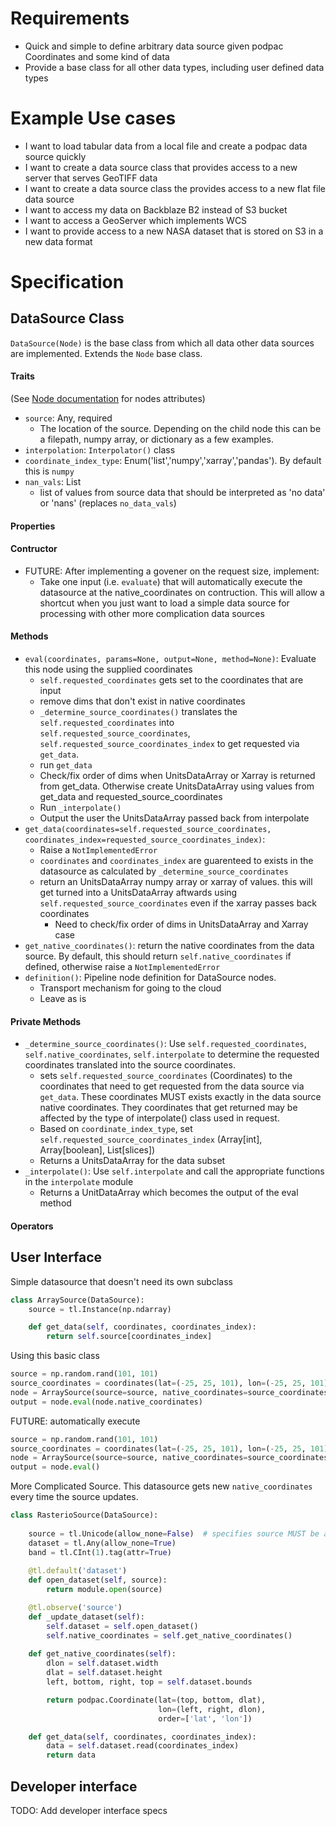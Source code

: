 # Requirements

* Quick and simple to define arbitrary data source given podpac Coordinates and some kind of data
* Provide a base class for all other data types, including user defined data types

# Example Use cases

* I want to load tabular data from a local file and create a podpac data source quickly
* I want to create a data source class that provides access to a new server that serves GeoTIFF data
* I want to create a data source class the provides access to a new flat file data source
* I want to access my data on Backblaze B2 instead of S3 bucket
* I want to access a GeoServer which implements WCS
* I want to provide access to a new NASA dataset that is stored on S3 in a new data format

# Specification

## DataSource Class

`DataSource(Node)` is the base class from which all data other data sources are implemented. Extends the `Node` base class.

#### Traits

(See [Node documentation](https://creare-com.github.io/podpac-docs/user/api/podpac.core.node.html#podpac.core.node.Node) for nodes attributes)

- `source`: Any, required
    + The location of the source. Depending on the child node this can be a filepath, numpy array, or dictionary as a few examples.
- `interpolation`: `Interpolator()`  class
- `coordinate_index_type`: Enum('list','numpy','xarray','pandas'). By default this is `numpy`
- `nan_vals`: List
    + list of values from source data that should be interpreted as 'no data' or 'nans' (replaces `no_data_vals`)

#### Properties

#### Contructor

- FUTURE: After implementing a govener on the request size, implement:
    + Take one input (i.e. `evaluate`) that will automatically execute the datasource at the native_coordinates on contruction. This will allow a shortcut when you just want to load a simple data source for processing with other more complication data sources

#### Methods

- `eval(coordinates, params=None, output=None, method=None)`: Evaluate this node using the supplied coordinates
    + `self.requested_coordinates` gets set to the coordinates that are input
    + remove dims that don't exist in native coordinates
    + `_determine_source_coordinates()` translates the `self.requested_coordinates` into `self.requested_source_coordinates`, `self.requested_source_coordinates_index` to get requested via `get_data`.
    + run `get_data`
    + Check/fix order of dims when UnitsDataArray or Xarray is returned from get_data. Otherwise create UnitsDataArray using values from get_data and requested_source_coordinates
    + Run `_interpolate()`
    + Output the user the UnitsDataArray passed back from interpolate
- `get_data(coordinates=self.requested_source_coordinates, coordinates_index=requested_source_coordinates_index)`:
    + Raise a `NotImplementedError`
    + `coordinates` and `coordinates_index` are guarenteed to exists in the datasource as calculated by `_determine_source_coordinates`
    + return an UnitsDataArray numpy array or xarray of values. this will get turned into a UnitsDataArray aftwards using `self.requested_source_coordinates` even if the xarray passes back coordinates
        * Need to check/fix order of dims in UnitsDataArray and Xarray case
- `get_native_coordinates()`: return the native coordinates from the data source. By default, this should return `self.native_coordinates` if defined, otherwise raise a `NotImplementedError`
- `definition()`: Pipeline node definition for DataSource nodes.
    + Transport mechanism for going to the cloud
    + Leave as is

#### Private Methods

- `_determine_source_coordinates()`: Use `self.requested_coordinates`, `self.native_coordinates`, `self.interpolate` to determine the requested coordinates translated into the source coordinates.
    + sets `self.requested_source_coordinates` (Coordinates) to the coordinates that need to get requested from the data source via `get_data`. These coordinates MUST exists exactly in the data source native coordinates. They coordinates that get returned may be affected by the type of interpolate() class used in request.
    + Based on `coordinate_index_type`, set `self.requested_source_coordinates_index` (Array[int], Array[boolean], List[slices])
    + Returns a UnitsDataArray for the data subset
- `_interpolate()`: Use `self.interpolate` and call the appropriate functions in the `interpolate` module
    + Returns a UnitDataArray which becomes the output of the eval method

#### Operators

## User Interface

Simple datasource that doesn't need its own subclass

```python
class ArraySource(DataSource):
    source = tl.Instance(np.ndarray)

    def get_data(self, coordinates, coordinates_index):
        return self.source[coordinates_index]
```

Using this basic class

```python
source = np.random.rand(101, 101)
source_coordinates = coordinates(lat=(-25, 25, 101), lon=(-25, 25, 101), order=['lat', 'lon'])
node = ArraySource(source=source, native_coordinates=source_coordinates)
output = node.eval(node.native_coordinates)
```

FUTURE: automatically execute

```python
source = np.random.rand(101, 101)
source_coordinates = coordinates(lat=(-25, 25, 101), lon=(-25, 25, 101), order=['lat', 'lon'])
node = ArraySource(source=source, native_coordinates=source_coordinates)
output = node.eval()
```

More Complicated Source. 
This datasource gets new `native_coordinates` every time the source updates.

```python
class RasterioSource(DataSource):
    
    source = tl.Unicode(allow_none=False)  # specifies source MUST be a Unicode
    dataset = tl.Any(allow_none=True)
    band = tl.CInt(1).tag(attr=True)
    
    @tl.default('dataset')
    def open_dataset(self, source):
        return module.open(source)

    @tl.observe('source')
    def _update_dataset(self):
        self.dataset = self.open_dataset()
        self.native_coordinates = self.get_native_coordinates()
        
    def get_native_coordinates(self):
        dlon = self.dataset.width
        dlat = self.dataset.height
        left, bottom, right, top = self.dataset.bounds

        return podpac.Coordinate(lat=(top, bottom, dlat),
                                 lon=(left, right, dlon),
                                 order=['lat', 'lon'])

    def get_data(self, coordinates, coordinates_index):
        data = self.dataset.read(coordinates_index)
        return data
```

## Developer interface


TODO: Add developer interface specs
